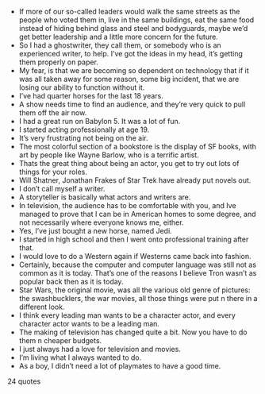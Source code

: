  - If more of our so-called leaders would walk the same streets as the people who voted them in, live in the same buildings, eat the same food instead of hiding behind glass and steel and bodyguards, maybe we’d get better leadership and a little more concern for the future.
 - So I had a ghostwriter, they call them, or somebody who is an experienced writer, to help. I’ve got the ideas in my head, it’s getting them properly on paper.
 - My fear, is that we are becoming so dependent on technology that if it was all taken away for some reason, some big incident, that we are losing our ability to function without it.
 - I’ve had quarter horses for the last 18 years.
 - A show needs time to find an audience, and they’re very quick to pull them off the air now.
 - I had a great run on Babylon 5. It was a lot of fun.
 - I started acting professionally at age 19.
 - It’s very frustrating not being on the air.
 - The most colorful section of a bookstore is the display of SF books, with art by people like Wayne Barlow, who is a terrific artist.
 - Thats the great thing about being an actor, you get to try out lots of things for your roles.
 - Will Shatner, Jonathan Frakes of Star Trek have already put novels out.
 - I don’t call myself a writer.
 - A storyteller is basically what actors and writers are.
 - In television, the audience has to be comfortable with you, and Ive managed to prove that I can be in American homes to some degree, and not necessarily where everyone knows me, either.
 - Yes, I’ve just bought a new horse, named Jedi.
 - I started in high school and then I went onto professional training after that.
 - I would love to do a Western again if Westerns came back into fashion.
 - Certainly, because the computer and computer language was still not as common as it is today. That’s one of the reasons I believe Tron wasn’t as popular back then as it is today.
 - Star Wars, the original movie, was all the various old genre of pictures: the swashbucklers, the war movies, all those things were put n there in a different look.
 - I think every leading man wants to be a character actor, and every character actor wants to be a leading man.
 - The making of television has changed quite a bit. Now you have to do them n cheaper budgets.
 - I just always had a love for television and movies.
 - I’m living what I always wanted to do.
 - As a boy, I didn’t need a lot of playmates to have a good time.

24 quotes